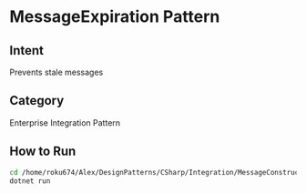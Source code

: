 # MessageExpiration Pattern

## Intent
Prevents stale messages

## Category
Enterprise Integration Pattern

## How to Run
```bash
cd /home/roku674/Alex/DesignPatterns/CSharp/Integration/MessageConstruction/MessageExpiration
dotnet run
```
